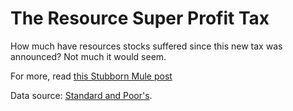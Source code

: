 # The Resource Super Profit Tax
How much have resources stocks suffered since this
new tax was announced? Not much it would seem.

For more, read [this Stubborn Mule post](http://www.stubbornmule.net/2010/05/the-australian-resources-tax/)

Data source: [Standard and Poor's](http://www.standardandpoors.com/indices/sp-asx-all-ordinaries/en/us/?indexId=spaustaordaudto--p-au----).

